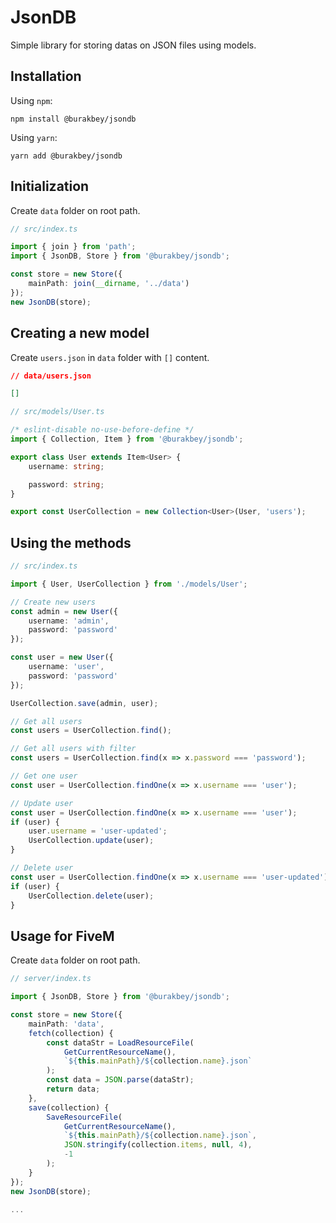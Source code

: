 # JsonDB

Simple library for storing datas on JSON files using models.

## Installation

Using `npm`:

```
npm install @burakbey/jsondb
```

Using `yarn`:

```
yarn add @burakbey/jsondb
```

## Initialization

Create `data` folder on root path.

```ts
// src/index.ts

import { join } from 'path';
import { JsonDB, Store } from '@burakbey/jsondb';

const store = new Store({
    mainPath: join(__dirname, '../data')
});
new JsonDB(store);
```

## Creating a new model

Create `users.json` in `data` folder with `[]` content.

```json
// data/users.json

[]
```

```ts
// src/models/User.ts

/* eslint-disable no-use-before-define */
import { Collection, Item } from '@burakbey/jsondb';

export class User extends Item<User> {
    username: string;

    password: string;
}

export const UserCollection = new Collection<User>(User, 'users');
```

## Using the methods

```ts
// src/index.ts

import { User, UserCollection } from './models/User';

// Create new users
const admin = new User({
    username: 'admin',
    password: 'password'
});

const user = new User({
    username: 'user',
    password: 'password'
});

UserCollection.save(admin, user);

// Get all users
const users = UserCollection.find();

// Get all users with filter
const users = UserCollection.find(x => x.password === 'password');

// Get one user
const user = UserCollection.findOne(x => x.username === 'user');

// Update user
const user = UserCollection.findOne(x => x.username === 'user');
if (user) {
    user.username = 'user-updated';
    UserCollection.update(user);
}

// Delete user
const user = UserCollection.findOne(x => x.username === 'user-updated');
if (user) {
    UserCollection.delete(user);
}
```

## Usage for FiveM

Create `data` folder on root path.

```ts
// server/index.ts

import { JsonDB, Store } from '@burakbey/jsondb';

const store = new Store({
    mainPath: 'data',
    fetch(collection) {
        const dataStr = LoadResourceFile(
            GetCurrentResourceName(),
            `${this.mainPath}/${collection.name}.json`
        );
        const data = JSON.parse(dataStr);
        return data;
    },
    save(collection) {
        SaveResourceFile(
            GetCurrentResourceName(),
            `${this.mainPath}/${collection.name}.json`,
            JSON.stringify(collection.items, null, 4),
            -1
        );
    }
});
new JsonDB(store);

...
```
